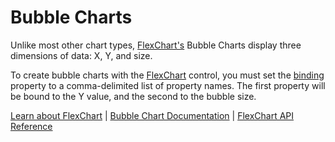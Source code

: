 Bubble Charts
=============

Unlike most other chart types, [FlexChart's](https://www.grapecity.com/wijmo/api/classes/wijmo_chart.flexchart.html) Bubble Charts display three dimensions of data: X, Y, and size.

To create bubble charts with the [FlexChart](https://www.grapecity.com/wijmo/api/classes/wijmo_chart.flexchart.html) control, you must set the [binding](https://www.grapecity.com/wijmo/api/classes/wijmo_chart.flexchart.html#binding) property to a comma-delimited list of property names. The first property will be bound to the Y value, and the second to the bubble size.

[Learn about FlexChart](https://www.grapecity.com/wijmo-flexchart) | [Bubble Chart Documentation](https://www.grapecity.com/wijmo/docs/Topics/Chart/Advanced/SpecialCharts/Bubble-Charts) | [FlexChart API Reference](https://www.grapecity.com/wijmo/api/classes/wijmo_chart.flexchart.html)